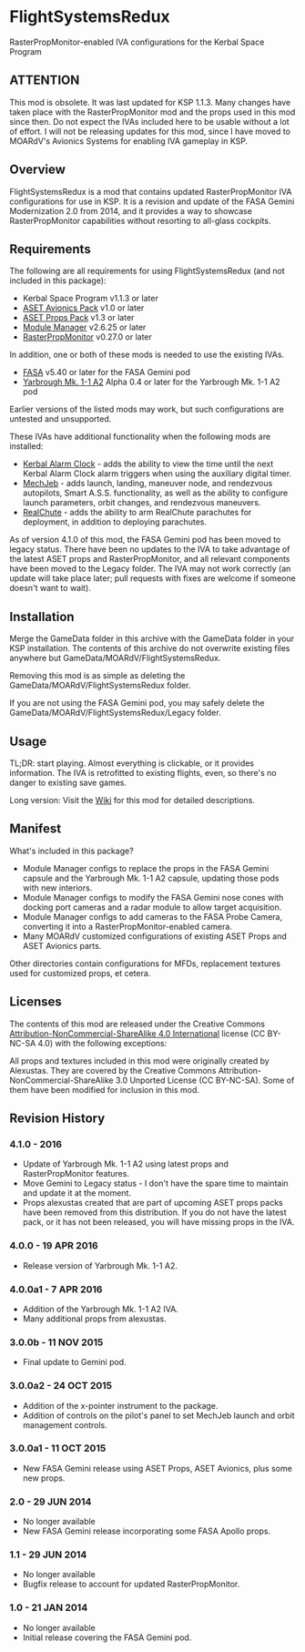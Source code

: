 # FlightSystemsRedux
RasterPropMonitor-enabled IVA configurations for the Kerbal Space Program

## ATTENTION

This mod is obsolete.  It was last updated for KSP 1.1.3.  Many changes have taken place with the RasterPropMonitor mod and the props used in this mod since then.  Do not expect the IVAs included here to be usable without a lot of effort.  I will not be releasing updates for this mod, since I have moved to MOARdV's Avionics Systems for enabling IVA gameplay in KSP.

## Overview

FlightSystemsRedux is a mod that contains updated RasterPropMonitor IVA configurations for use in KSP.
It is a revision and update of the FASA Gemini Modernization 2.0 from 2014, and it provides a
way to showcase RasterPropMonitor capabilities without resorting to all-glass cockpits.

## Requirements

The following are all requirements for using FlightSystemsRedux (and not included in this package):

* Kerbal Space Program v1.1.3 or later
* [ASET Avionics Pack](http://forum.kerbalspaceprogram.com/threads/129364) v1.0 or later
* [ASET Props Pack](http://forum.kerbalspaceprogram.com/threads/129305) v1.3 or later
* [Module Manager](http://forum.kerbalspaceprogram.com/threads/55219) v2.6.25 or later
* [RasterPropMonitor](http://forum.kerbalspaceprogram.com/threads/117471) v0.27.0 or later

In addition, one or both of these mods is needed to use the existing IVAs.
* [FASA](http://forum.kerbalspaceprogram.com/threads/24867) v5.40 or later for the FASA Gemini pod
* [Yarbrough Mk. 1-1 A2](http://forum.kerbalspaceprogram.com/index.php?/topic/88604-wip-105-2-kerbal-command-pod-mk-1-1-a2-alpha-04-spacedock/) Alpha 0.4 or later for the Yarbrough Mk. 1-1 A2 pod

Earlier versions of the listed mods may work, but such configurations are untested and unsupported.

These IVAs have additional functionality when the following mods are installed:

* [Kerbal Alarm Clock](http://forum.kerbalspaceprogram.com/index.php?/topic/22809-10x-kerbal-alarm-clock-v3500-dec-3/) - adds the ability to view the time until the next Kerbal Alarm Clock alarm triggers when using the auxiliary digital timer.
* [MechJeb](http://forum.kerbalspaceprogram.com/index.php?/topic/111978-105-anatid-robotics-mumech-mechjeb-autopilot-256-23-feb-2016/) - adds launch, landing, maneuver node, and rendezvous autopilots, Smart A.S.S. functionality, as well as the ability to configure launch parameters, orbit changes, and rendezvous maneuvers.
* [RealChute](http://forum.kerbalspaceprogram.com/index.php?/topic/52931-10511wenkel-corporation-realchute-parachute-systems-v14x3-020416-11-prerelease-available/) - adds the ability to arm RealChute parachutes for deployment, in addition to deploying parachutes.

As of version 4.1.0 of this mod, the FASA Gemini pod has been moved to legacy status.  There have been no updates to the IVA to take
advantage of the latest ASET props and RasterPropMonitor, and all relevant components have been moved to the Legacy folder.
The IVA may not work correctly (an update will take place later; pull requests with fixes are welcome if someone doesn't want
to wait).

## Installation

Merge the GameData folder in this archive with the GameData folder in your KSP installation.  The contents of this archive do not overwrite existing files anywhere but GameData/MOARdV/FlightSystemsRedux.

Removing this mod is as simple as deleting the GameData/MOARdV/FlightSystemsRedux folder.

If you are not using the FASA Gemini pod, you may safely delete the GameData/MOARdV/FlightSystemsRedux/Legacy folder.

## Usage

TL;DR: start playing.  Almost everything is clickable, or it provides information.  The IVA is retrofitted to existing flights, even, so there's no danger to existing save games.

Long version: Visit the [Wiki](https://github.com/MOARdV/FlightSystemsRedux/wiki) for this mod for detailed descriptions.

## Manifest

What's included in this package?

* Module Manager configs to replace the props in the FASA Gemini capsule and the Yarbrough Mk. 1-1 A2 capsule, updating those pods with new interiors.
* Module Manager configs to modify the FASA Gemini nose cones with docking port cameras and a radar module to allow target acquisition.
* Module Manager configs to add cameras to the FASA Probe Camera, converting it into a RasterPropMonitor-enabled camera.
* Many MOARdV customized configurations of existing ASET Props and ASET Avionics parts.

Other directories contain configurations for MFDs, replacement textures used for customized props, et cetera.

## Licenses

The contents of this mod are released under the Creative Commons [Attribution-NonCommercial-ShareAlike 4.0 International](http://creativecommons.org/licenses/by-nc-sa/4.0/) license (CC BY-NC-SA 4.0) with the following exceptions:

All props and textures included in this mod were originally created by Alexustas.  They are covered by the Creative Commons Attribution-NonCommercial-ShareAlike 3.0 Unported License (CC BY-NC-SA).
Some of them have been modified for inclusion in this mod.

## Revision History

### 4.1.0 - 2016
* Update of Yarbrough Mk. 1-1 A2 using latest props and RasterPropMonitor features.
* Move Gemini to Legacy status - I don't have the spare time to maintain and update it at the moment.
* Props alexustas created that are part of upcoming ASET props packs have been removed from this distribution.
If you do not have the latest pack, or it has not been released, you will have missing props in the IVA.

### 4.0.0 - 19 APR 2016
* Release version of Yarbrough Mk. 1-1 A2.

### 4.0.0a1 - 7 APR 2016

* Addition of the Yarbrough Mk. 1-1 A2 IVA.
* Many additional props from alexustas.

### 3.0.0b - 11 NOV 2015

* Final update to Gemini pod.

### 3.0.0a2 - 24 OCT 2015

* Addition of the x-pointer instrument to the package.
* Addition of controls on the pilot's panel to set MechJeb launch and orbit management controls.

### 3.0.0a1 - 11 OCT 2015

* New FASA Gemini release using ASET Props, ASET Avionics, plus some new props.

### 2.0 - 29 JUN 2014 

* No longer available
* New FASA Gemini release incorporating some FASA Apollo props.

### 1.1 - 29 JUN 2014

* No longer available
* Bugfix release to account for updated RasterPropMonitor.

### 1.0 - 21 JAN 2014

* No longer available
* Initial release covering the FASA Gemini pod.
